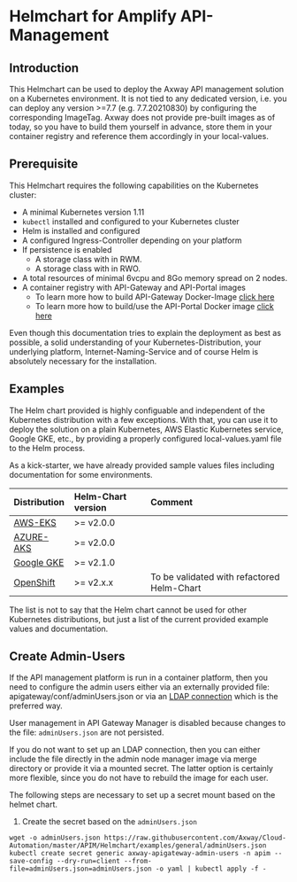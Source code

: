 # Helmchart for Amplify API-Management

## Introduction

This Helmchart can be used to deploy the Axway API management solution on a Kubernetes environment. It is not tied to any dedicated version, i.e. you can deploy any version >=7.7 (e.g. 7.7.20210830) by configuring the corresponding ImageTag. 
Axway does not provide pre-built images as of today, so you have to build them yourself in advance, store them in your container registry and reference them accordingly in your local-values.

## Prerequisite

This Helmchart requires the following capabilities on the Kubernetes cluster:

- A minimal Kubernetes version 1.11
- `kubectl` installed and configured to your Kubernetes cluster
- Helm is installed and configured
- A configured Ingress-Controller depending on your platform
- If persistence is enabled 
  - A storage class with in RWM.
  - A storage class with in RWO.
- A total resources of minimal 6vcpu and 8Go memory spread on 2 nodes.
- A container registry with API-Gateway and API-Portal images
  - To learn more how to build API-Gateway Docker-Image [click here](https://docs.axway.com/bundle/axway-open-docs/page/docs/apim_installation/apigw_containers/docker_script_baseimage/index.html)
  - To learn more how to build/use the API-Portal Docker image [click here](https://docs.axway.com/bundle/axway-open-docs/page/docs/apim_installation/apiportal_docker/index.html)

Even though this documentation tries to explain the deployment as best as possible, a solid understanding of your Kubernetes-Distribution, your underlying platform, Internet-Naming-Service and of course Helm is absolutely necessary for the installation.  

## Examples

The Helm chart provided is highly configuable and independent of the Kubernetes distribution with a few exceptions. With that, you can use it to deploy the solution on a plain Kubernetes, AWS Elastic Kubernetes service, Google GKE, etc., by providing a properly configured local-values.yaml file to the Helm process.     

As a kick-starter, we have already provided sample values files including documentation for some environments. 

| Distribution                             | Helm-Chart version  | Comment                                        | 
| :---                                     | :---                | :---                                           |
| [AWS-EKS](examples/aws-eks)              | >= v2.0.0           |                                                |
| [AZURE-AKS](examples/azure-aks)          | >= v2.0.0           |                                                |
| [Google GKE](examples/google-gke)        | >= v2.1.0           |                                                |
| [OpenShift](examples/openshift)          | >= v2.x.x           | To be validated with refactored Helm-Chart     |

The list is not to say that the Helm chart cannot be used for other Kubernetes distributions, but just a list of the current provided example values and documentation.

## Create Admin-Users

If the API management platform is run in a container platform, then you need to configure the admin users either via an externally provided file: apigateway/conf/adminUsers.json 
or via an [LDAP connection](https://docs.axway.com/bundle/axway-open-docs/page/docs/apim_administration/apigtw_admin/general_rbac_ad_ldap/index.html) which is the preferred way.  

User management in API Gateway Manager is disabled because changes to the file: `adminUsers.json` are not persisted.  

If you do not want to set up an LDAP connection, then you can either include the file directly in the admin node manager image via merge directory or provide it via a 
mounted secret. The latter option is certainly more flexible, since you do not have to rebuild the image for each user.  

The following steps are necessary to set up a secret mount based on the helmet chart.  

1. Create the secret based on the `adminUsers.json`
```
wget -o adminUsers.json https://raw.githubusercontent.com/Axway/Cloud-Automation/master/APIM/Helmchart/examples/general/adminUsers.json
kubectl create secret generic axway-apigateway-admin-users -n apim --save-config --dry-run=client --from-file=adminUsers.json=adminUsers.json -o yaml | kubectl apply -f -
```
